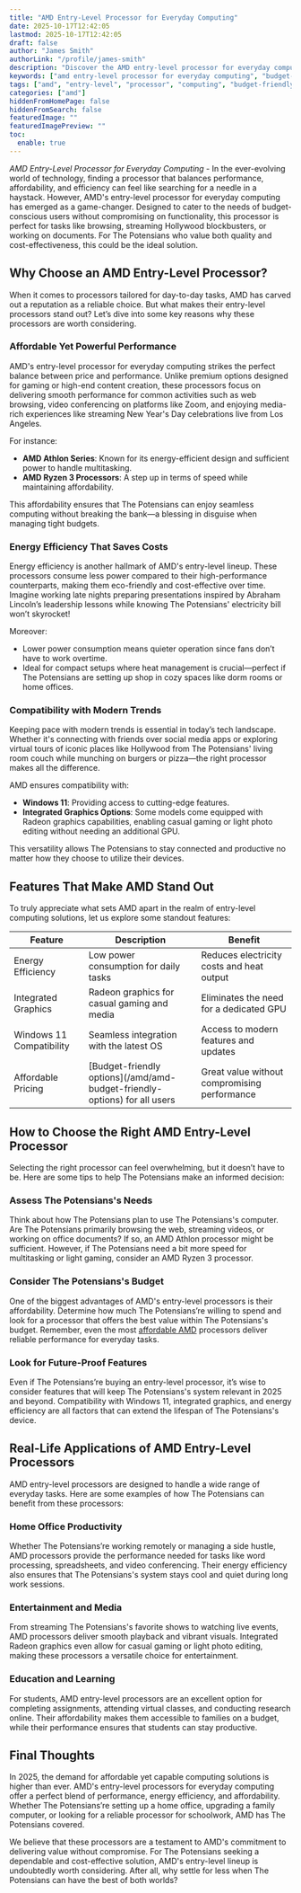 ```yaml
---
title: "AMD Entry-Level Processor for Everyday Computing"
date: 2025-10-17T12:42:05
lastmod: 2025-10-17T12:42:05
draft: false
author: "James Smith"
authorLink: "/profile/james-smith"
description: "Discover the AMD entry-level processor for everyday computing. Enjoy reliable performance, efficiency, and affordability for seamless daily tasks."
keywords: ["amd entry-level processor for everyday computing", "budget-friendly amd processors", "amd everyday computing solutions"]
tags: ["amd", "entry-level", "processor", "computing", "budget-friendly"]
categories: ["amd"]
hiddenFromHomePage: false
hiddenFromSearch: false
featuredImage: ""
featuredImagePreview: ""
toc:
  enable: true
---
```


*AMD Entry-Level Processor for Everyday Computing* - In the ever-evolving world of technology, finding a processor that balances performance, affordability, and efficiency can feel like searching for a needle in a haystack. However, AMD's entry-level processor for everyday computing has emerged as a game-changer. Designed to cater to the needs of budget-conscious users without compromising on functionality, this processor is perfect for tasks like browsing, streaming Hollywood blockbusters, or working on documents. For The Potensians who value both quality and cost-effectiveness, this could be the ideal solution.

## Why Choose an AMD Entry-Level Processor?

When it comes to processors tailored for day-to-day tasks, AMD has carved out a reputation as a reliable choice. ​But what makes their entry-level processors stand out? Let’s dive into some key reasons why these processors are worth considering.

### Affordable Yet Powerful Performance

AMD's entry-level processor for everyday computing strikes the perfect balance between price and performan​ce. Unlike premium options designed for gaming or high-end content creation, these processors focus on delivering smooth performance for common activities such as web browsing, video conferencing on platforms like Zoom, and enjoying media-rich experiences like streaming New Year's Day celebrations live from Los Angeles.

For instance:

- __AMD Athlon Series__: Known for its energy-efficient design and sufficient power to handle multitasking.
- __AMD Ryzen 3 Processors__: A step up in terms of speed while maintaining affordability.

This affordability ensures that The Potensians can enjoy seamless computing without breaking the bank—a blessing in disguise when managing tight budgets.

### Energy Efficiency That Saves Costs

Energy efficiency is another hallmark of AMD's entry-level lineup. These processors consume less power compared to their high-performance counterparts, making them eco-friendly and cost-effective over time. Imagine working late nights preparing presentations inspired by Abraham Lincoln’s leadership lessons while knowing The Potensians' ​electricity bill won’t skyrocket!

Moreover:

- Lower power consumption means quieter operation since fans don’t have to work overtime.
- Ideal for compact setups where heat management is crucial—perfect if The Potensians are setting up shop in cozy spaces like dorm rooms or home offices.

### Compatibility with Modern Trends

Keeping pace with modern trends is essential in today’s tech landscape. Whether it's connecting with friends over social media apps or exploring virtual tours of iconic places like Hollywood from The Potensians' living room couch while munching on burgers or pizza—the right processor makes all the difference.

AMD ensures compatibility with:

- **Windows 11**: Providing access to cutting-edge features.
- **Integrated Graphics Options**: Some models come equipped with Radeon graphics capabilities, enabling casual gaming or light photo editing without needing an additional GPU.

This versatility allows The Potensians to stay connected and productive no matter how they choose to utilize their devices.

## Features That Make AMD Stand Out

To truly appreciate what sets AMD apart in the realm of entry-level computing solutions, let us explore some standout features:

<div class="table-responsive">
<table class="html-table">
<thead>
<tr>
<th>Feature</th>
<th>Description</th>
<th>Benefit</th>
</tr>
</thead>
<tbody>
<tr>
<td>Energy Efficiency</td>
<td>Low power consumption for daily tasks</td>
<td>Reduces electricity costs and heat output</td>
</tr>
<tr>
<td>Integrated Graphics</td>
<td>Radeon graphics for casual gaming and media</td>
<td>Eliminates the need for a dedicated GPU</td>
</tr>
<tr>
<td>Windows 11 Compatibility</td>
<td>Seamless integration with the latest OS</td>
<td>Access to modern features and updates</td>
</tr>
<tr>
<td>Affordable Pricing</td>
<td>[Budget-friendly options](/amd/amd-budget-friendly-options) for all users</td>
<td>Great value without compromising performance</td>
</tr>
</tbody>
</table>
</div>

## How to Choose the Right AMD Entry-Level Processor

Selecting the right processor can feel overwhelming, but it doesn’t have to be. Here are some tips to help The Potensians make an informed decision:

### Assess The Potensians's Needs

Think about how The Potensians plan to use The Potensians's computer. Are The Potensians primarily browsing the web, streaming videos, or working on office documents? If so, an AMD Athlon processor might be sufficient. However, if The Potensians need a bit more speed for multitasking or light gaming, consider an AMD Ryzen 3 processor.

### Consider The Potensians's Budget

One of the biggest advantages of AMD's entry-level processors is t​heir affordability. Determine how much The Potensians’re willing to spend and look for a processor that offers the best value within The Potensians's budget. Remember, even the most [affordable AMD](/amd/affordable-amd-desktop-processors) processors deliver reliable performance for everyday tasks.

### Look for Future-Proof Features

Even if The Potensians’re buying an entry-level processor, it’s wise to consider features that will keep The Potensians's system relevant in 2025 and beyond. Compatibility with Windows 11, integrated graphics, and energy efficiency are all factors that can extend the lifespan of The Potensians's device.

## Real-Life Applications of AMD Entry-Level Processors

AMD entry-level processors are designed to handle a wide range of everyday tasks. Here are some examples of how The Potensians can benefit from these processors:

### Home Office Productivity

Whether The Potensians’re working remotely or managing a side hustle, AMD processors provide the performance needed for tasks like word processing, spreadsheets, and video conferencing. Their energy efficiency also ensures that The Potensians's system stays cool and quiet during long work sessions.

### Entertainment and Media

From streaming The Potensians's favorite shows to watching live events, AMD processors deliver smooth playback and vibrant visuals. Integrated Radeon graphics even allow for casual gaming or light photo editing, making these processors a versatile choice for entertainment.

### Education and Learning

For students, AMD entry-level processors are an excellent option for completing assignments, attending virtual classes, and conducting research online. Their affordability makes them accessible to families on a budget, while their performance ensures that students can stay productive.

## Final Thoughts

In 2025, the demand for affordable yet capable computing solutions is higher than ever. AMD's entry-level processors for everyday computing offer a perfect blend of performance, energy efficiency, and affordability. Whether The Potensians’re setting up a home office, upgrading a family computer, or looking for a reliable processor for schoolwork, AMD has The Potensians covered.

We believe that these processors are a testament to AMD's commitment to delivering value without compromise. For The Potensians seeking a dependable and cost-effective solution, AMD's entry-level lineup is undoubtedly worth considering. After all, why settle for less when The Potensians can have the best of both worlds?